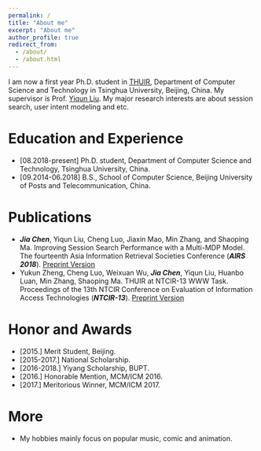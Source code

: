 ```yaml
---
permalink: /
title: "About me"
excerpt: "About me"
author_profile: true
redirect_from: 
  - /about/
  - /about.html
---
```


I am now a first year Ph.D. student in [THUIR](http://www.thuir.cn/), Department of Computer Science and Technology in Tsinghua University, Beijing, China. My supervisor is Prof. [Yiqun Liu](http://www.thuir.cn/group/~YQLiu/). My major research interests are about session search, user intent modeling and etc.

Education and Experience
======
* [08.2018-present] Ph.D. student, Department of Computer Science and Technology, Tsinghua University, China.
* [09.2014-06.2018] B.S., School of Computer Science, Beijing University of Posts and Telecommunication, China.

Publications
======
* ***Jia Chen***, Yiqun Liu, Cheng Luo, Jiaxin Mao, Min Zhang, and Shaoping Ma. Improving Session Search Performance with a Multi-MDP Model. The fourteenth Asia Information Retrieval Societies Conference (***AIRS 2018***). [Preprint Version](https://xuanyuan14.github.io/files/JiaChen-AIRS2018.pdf)
* Yukun Zheng, Cheng Luo, Weixuan Wu, ***Jia Chen***, Yiqun Liu, Huanbo Luan, Min Zhang, Shaoping Ma. THUIR at NTCIR-13 WWW Task. Proceedings of the 13th NTCIR Conference on Evaluation of Information Access Technologies (***NTCIR-13***). [Preprint Version](https://xuanyuan14.github.io/files/NTCIR-13_paper_28.pdf)

Honor and Awards
======
* [2015.] Merit Student, Beijing.
* [2015-2017.] National Scholarship.
* [2016-2018.] Yiyang Scholarship, BUPT.
* [2016.] Honorable Mention, MCM/ICM 2016.
* [2017.] Meritorious Winner, MCM/ICM 2017.

More
======
* My hobbies mainly focus on popular music, comic and animation.
